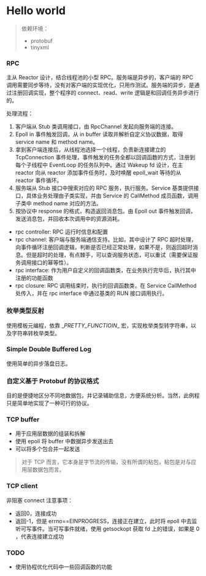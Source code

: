 # Hello world

> 依赖环境：
>
> - protobuf
> - tinyxml

### RPC

主从 Reactor 设计，结合线程池的小型 RPC。服务端是异步的，客户端的 RPC 调用需要同步等待，没有对客户端的实现优化，只用作测试。服务端的异步，是通过注册回调实现，整个程序的 connect、read、write 逻辑是和回调任务异步进行的。

处理流程：

1. 客户端从 Stub 类调用接口，由 RpcChannel 发起向服务端的连接。
2. Epoll in 事件触发回调，从 in buffer 读取并解析自定义协议数据，取得 service name 和 method name。
3. 拿到客户端连接后，从线程池选择一个线程，负责新连接建立的 TcpConnection 事件处理，事件触发的任务全都以回调函数的方式，注册到每个子线程中 EventLoop 的任务队列中。通过 Wakeup fd 设计，在主 reactor 向从 reactor 添加事件任务时，及时唤醒 epoll_wait 等待的从 reactor 事件循环。
4. 服务端从 Stub 接口中搜索对应的 RPC 服务，执行服务。Service 基类提供接口，具体业务处理由子类实现，并由 Service 的 CallMethod 成员函数，调用子类中 method name 对应的方法。
5. 按协议中 response 的格式，构造返回消息包。由 Epoll out 事件触发回调，发送消息包，并回收本次调用中的资源消耗。



- rpc controller: RPC 运行时信息和配置
- rpc channel: 客户端与服务端通信支持。比如，其中设计了 RPC 超时处理，向事件循环注册回调逻辑，判断是否已经正常处理，如果不是，则返回超时消息。但是超时的处理，有点棘手，可以查询服务状态，可以重试（需要保证服务调用接口的幂等性）。
- rpc interface: 作为用户自定义的回调函数类，在业务执行完毕后，执行其中注册的功能函数
- rpc closure: RPC 调用结束时，执行的回调函数类，在 Service CallMethod 处传入，并在 rpc interface 中通过基类的 RUN 接口调用执行。



### 枚举类型反射

使用模板元编程，依靠 \__PRETTY_FUNCTIOIN__ 宏，实现枚举类型转字符串，以及字符串转枚举类型。



### Simple Double Buffered Log

使用简单的异步落盘日志。



### 自定义基于 Protobuf 的协议格式

目的是便捷地区分不同地数据包，并记录辅助信息，方便系统分析。当然，此例程只是简单地实现了一种可行的协议。



### TCP buffer 

- 用于应用层数据的组装和拆解
- 使用 epoll 将 buffer 中数据异步发送出去
- 可以将多个包合并一起发送

> 对于 TCP 而言，它本身是字节流的传输，没有所谓的粘包，粘包是对与应用层数据包而言。 




### TCP client
非阻塞 connect 注意事项：
- 返回0，连接成功
- 返回-1，但是 errno==EINPROGRESS，连接正在建立，此时将 epoll 中去监听可写事件。当可写事件就绪，使用 getsockopt 获取 fd 上的错误，如果是 0 ，代表连接建立成功  




### TODO
- 使用协程优化代码中一些回调函数的功能